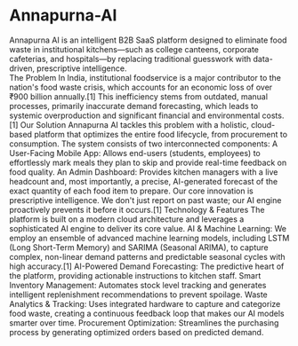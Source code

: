 # Annapurna-AI
Annapurna AI is an intelligent B2B SaaS platform designed to eliminate food waste in institutional kitchens—such as college canteens, corporate cafeterias, and hospitals—by replacing traditional guesswork with data-driven, prescriptive intelligence.
<br>
The Problem
In India, institutional foodservice is a major contributor to the nation's food waste crisis, which accounts for an economic loss of over ₹900 billion annually.[1] This inefficiency stems from outdated, manual processes, primarily inaccurate demand forecasting, which leads to systemic overproduction and significant financial and environmental costs.[1]
Our Solution
Annapurna AI tackles this problem with a holistic, cloud-based platform that optimizes the entire food lifecycle, from procurement to consumption. The system consists of two interconnected components:
A User-Facing Mobile App: Allows end-users (students, employees) to effortlessly mark meals they plan to skip and provide real-time feedback on food quality.
An Admin Dashboard: Provides kitchen managers with a live headcount and, most importantly, a precise, AI-generated forecast of the exact quantity of each food item to prepare.
Our core innovation is prescriptive intelligence. We don't just report on past waste; our AI engine proactively prevents it before it occurs.[1]
Technology & Features
The platform is built on a modern cloud architecture and leverages a sophisticated AI engine to deliver its core value.
AI & Machine Learning: We employ an ensemble of advanced machine learning models, including LSTM (Long Short-Term Memory) and SARIMA (Seasonal ARIMA), to capture complex, non-linear demand patterns and predictable seasonal cycles with high accuracy.[1]
AI-Powered Demand Forecasting: The predictive heart of the platform, providing actionable instructions to kitchen staff.
Smart Inventory Management: Automates stock level tracking and generates intelligent replenishment recommendations to prevent spoilage.
Waste Analytics & Tracking: Uses integrated hardware to capture and categorize food waste, creating a continuous feedback loop that makes our AI models smarter over time.
Procurement Optimization: Streamlines the purchasing process by generating optimized orders based on predicted demand.

